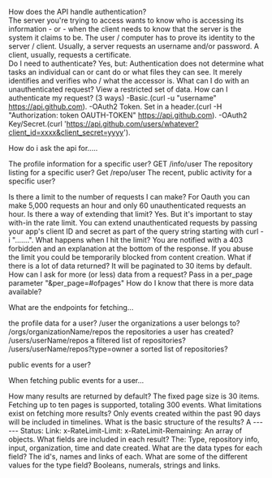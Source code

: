 How does the API handle authentication?  
    The server you're trying to access wants to know who is accessing its information - or - when the client needs to know that the server is the system it claims to be. The user / computer has to prove its identity to the server / client. Usually, a server requests an username and/or password. A client, usually, requests a certificate.  
  Do I need to authenticate?
    Yes, but: Authentication does not determine what tasks an individual can or cant do or what files they can see. It merely identifies and verifies who / what the accessor is.
  What can I do with an unauthenticated request?
    View a restricted set of data.
  How can I authenticate my request? (3 ways)
    -Basic.(curl -u "username" https://api.github.com).
    -OAuth2 Token. Set in a header.(curl -H "Authorization: token OAUTH-TOKEN" https://api.github.com).
    -OAuth2 Key/Secret.(curl 'https://api.github.com/users/whatever?client_id=xxxx&client_secret=yyyy').

How do i ask the api for.....

  The profile information for a specific user?
    GET /info/user
  The repository listing for a specific user?
    Get /repo/user
  The recent, public activity for a specific user?

Is there a limit to the number of requests I can make?
    For Oauth you can make 5,000 requests an hour and only 60 unauthenticated requests an hour.
  Is there a way of extending that limit?
    Yes. But it's important to stay with-in the rate limit. You can extend unauthenticated requests by passing your app's client ID and secret as part of the query string starting with curl -i ".......".
  What happens when I hit the limit?
    You are notified with a 403 forbidden and an explanation at the bottom of the response. If you abuse the limit you could be temporarily blocked from content creation.
What if there is a lot of data returned?
    It will be paginated to 30 items by default.
  How can I ask for more (or less) data from a request?
    Pass in a per_page parameter
    "&per_page=#ofpages"
  How do I know that there is more data available?

What are the endpoints for fetching...

  the profile data for a user?
    /user
  the organizations a user belongs to?
    /orgs/organizationName/repos
  the repositories a user has created?
    /users/userName/repos
  a filtered list of repositories?
    /users/userName/repos?type=owner
  a sorted list of repositories?

  public events for a user?

When fetching public events for a user...

  How many results are returned by default?
    The fixed page size is 30 items. Fetching up to ten pages is supported, totaling 300 events.
  What limitations exist on fetching more results?
    Only events created within the past 90 days will be included in timelines.
  What is the basic structure of the results?
    A ------
      Status:
      Link:
      x-RateLimit-Limit:
      x-RateLimit-Remaining:
      An array of objects.
  What fields are included in each result?
      The: Type, repository info, input, organization, time and date created.
  What are the data types for each field?
      The id's, names and links of each.
  What are some of the different values for the type field?
      Booleans, numerals, strings and links.
